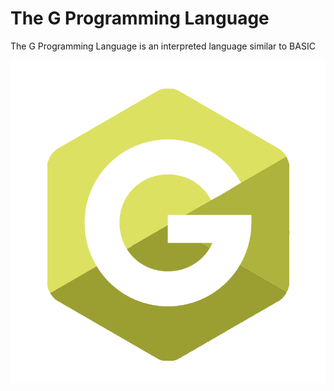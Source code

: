 # The G Programming Language

The G Programming Language is an interpreted language similar to BASIC

![The G Programming Language Logo](G.png "The G Programming Language Logo")
